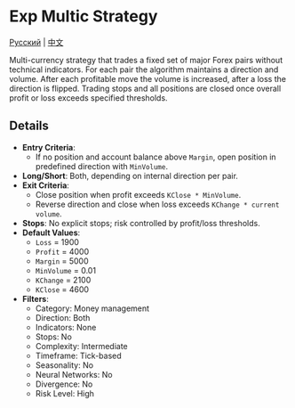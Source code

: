 # Exp Multic Strategy
[Русский](README_ru.md) | [中文](README_cn.md)

Multi-currency strategy that trades a fixed set of major Forex pairs without technical indicators.
For each pair the algorithm maintains a direction and volume. After each profitable move the volume is increased, after a loss the direction is flipped. Trading stops and all positions are closed once overall profit or loss exceeds specified thresholds.

## Details

- **Entry Criteria**:
  - If no position and account balance above `Margin`, open position in predefined direction with `MinVolume`.
- **Long/Short**: Both, depending on internal direction per pair.
- **Exit Criteria**:
  - Close position when profit exceeds `KClose * MinVolume`.
  - Reverse direction and close when loss exceeds `KChange * current volume`.
- **Stops**: No explicit stops; risk controlled by profit/loss thresholds.
- **Default Values**:
  - `Loss` = 1900
  - `Profit` = 4000
  - `Margin` = 5000
  - `MinVolume` = 0.01
  - `KChange` = 2100
  - `KClose` = 4600
- **Filters**:
  - Category: Money management
  - Direction: Both
  - Indicators: None
  - Stops: No
  - Complexity: Intermediate
  - Timeframe: Tick-based
  - Seasonality: No
  - Neural Networks: No
  - Divergence: No
  - Risk Level: High
